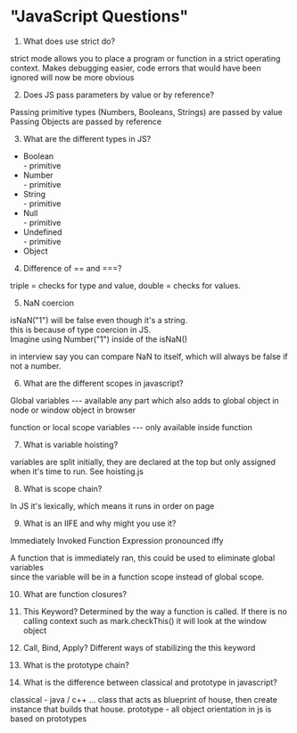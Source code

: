 # "JavaScript Questions"

1. What does use strict do?

 strict mode allows you to place a program or function in a strict operating context. Makes debugging easier, code errors that would have been ignored will now be more obvious

2. Does JS pass parameters by value or by reference?

  Passing primitive types (Numbers, Booleans, Strings) are passed by value <br>
  Passing Objects are passed by reference

3. What are the different types in JS?

  -  Boolean<br> - primitive
  -  Number<br> - primitive
  -  String<br> - primitive
  -  Null<br> - primitive
  -  Undefined<br> - primitive
  -  Object

4. Difference of == and ===?

  triple = checks for type and value, double = checks for values.

5. NaN coercion

  isNaN("1") will be false even though it's a string.<br>
  this is because of type coercion in JS.<br>
  Imagine using Number("1") inside of the isNaN()

  in interview say you can compare NaN to itself, which will always be false if not a number.

6. What are the different scopes in javascript?

  Global variables --- available any part which also adds to global object in node or window object in browser<br>

  function or local scope variables --- only available inside function

7. What is variable hoisting?

  variables are split initially, they are declared at the top but only assigned when it's time to run. See hoisting.js

8. What is scope chain?

  In JS it's lexically, which means it runs in order on page

9. What is an IIFE and why might you use it?

  Immediately Invoked Function Expression pronounced iffy

  A function that is immediately ran, this could be used to eliminate global variables
  <br>since the variable will be in a function scope instead of global scope.

10. What are function closures?

11. This Keyword?
  Determined by the way a function is called. If there is no calling context such as mark.checkThis() it will look at the window object

12. Call, Bind, Apply?
  Different ways of stabilizing the this keyword

13. What is the prototype chain?
14. What is the difference between classical and prototype in javascript?

  classical - java / c++ ... class that acts as blueprint of house, then create instance that builds that house.
  prototype - all object orientation in js is based on prototypes

